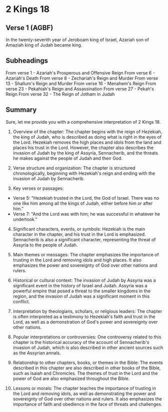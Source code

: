 # 2 Kings 18

## Verse 1 (AGBF)

In the twenty-seventh year of Jeroboam king of Israel, Azariah son of Amaziah king of Judah became king.

## Subheadings

From verse 1 - Azariah's Prosperous and Offensive Reign
From verse 6 - Azariah's Death
From verse 8 - Zechariah's Reign and Murder
From verse 13 - Shallum's Reign and Murder
From verse 16 - Menahem's Reign
From verse 23 - Pekahiah's Reign and Assassination
From verse 27 - Pekah's Reign
From verse 32 - The Reign of Jotham in Judah

## Summary

Sure, let me provide you with a comprehensive interpretation of 2 Kings 18.

1. Overview of the chapter: The chapter begins with the reign of Hezekiah, the king of Judah, who is described as doing what is right in the eyes of the Lord. Hezekiah removes the high places and idols from the land and places his trust in the Lord. However, the chapter also describes the invasion of Judah by the king of Assyria, Sennacherib, and the threats he makes against the people of Judah and their God.

2. Verse structure and organization: The chapter is structured chronologically, beginning with Hezekiah's reign and ending with the invasion of Judah by Sennacherib.

3. Key verses or passages: 
- Verse 5: "Hezekiah trusted in the Lord, the God of Israel. There was no one like him among all the kings of Judah, either before him or after him."
- Verse 7: "And the Lord was with him; he was successful in whatever he undertook."

4. Significant characters, events, or symbols: Hezekiah is the main character in the chapter, and his trust in the Lord is emphasized. Sennacherib is also a significant character, representing the threat of Assyria to the people of Judah.

5. Main themes or messages: The chapter emphasizes the importance of trusting in the Lord and removing idols and high places. It also emphasizes the power and sovereignty of God over other nations and rulers.

6. Historical or cultural context: The invasion of Judah by Assyria was a significant event in the history of Israel and Judah. Assyria was a powerful empire that posed a threat to the smaller kingdoms in the region, and the invasion of Judah was a significant moment in this conflict.

7. Interpretation by theologians, scholars, or religious leaders: The chapter is often interpreted as a testimony to Hezekiah's faith and trust in the Lord, as well as a demonstration of God's power and sovereignty over other nations.

8. Popular interpretations or controversies: One controversy related to this chapter is the historical accuracy of the account of Sennacherib's invasion of Judah, which is also described in other ancient sources such as the Assyrian annals.

9. Relationship to other chapters, books, or themes in the Bible: The events described in this chapter are also described in other books of the Bible, such as Isaiah and Chronicles. The themes of trust in the Lord and the power of God are also emphasized throughout the Bible.

10. Lessons or morals: The chapter teaches the importance of trusting in the Lord and removing idols, as well as demonstrating the power and sovereignty of God over other nations and rulers. It also emphasizes the importance of faith and obedience in the face of threats and challenges.